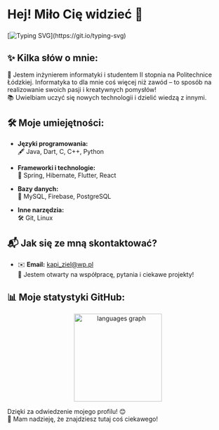 # Hej! Miło Cię widzieć 👋

###

[![Typing SVG](https://readme-typing-svg.herokuapp.com?font=Fira+Code&size=38&duration=3000&pause=5&multiline=true&width=1400&height=50&lines=Cześć%2C+jestem+Kacper!+💻;Inżynier+Informatyki+%26+student+Politechniki+Łódzkiej.;Kodowanie+to+moja+pasja!)](https://git.io/typing-svg)

###

## ✨ Kilka słów o mnie:

🌟 Jestem inżynierem informatyki i studentem II stopnia na Politechnice Łódzkiej. Informatyka to dla mnie coś więcej niż zawód – to sposób na realizowanie swoich pasji i kreatywnych pomysłów!  
📚 Uwielbiam uczyć się nowych technologii i dzielić wiedzą z innymi.

## 🛠️ Moje umiejętności:

- **Języki programowania:**  
  🖋️ Java, Dart, C, C++, Python  

- **Frameworki i technologie:**  
  🚀 Spring, Hibernate, Flutter, React  

- **Bazy danych:**  
  💾 MySQL, Firebase, PostgreSQL  

- **Inne narzędzia:**  
  🛠️ Git, Linux  


## 📬 Jak się ze mną skontaktować?

- ✉️ **Email:** [kapi_ziel@wp.pl](mailto:kapi_ziel@wp.pl)  
📩 Jestem otwarty na współpracę, pytania i ciekawe projekty!

## 📊 Moje statystyki GitHub:

<div align="center">
  <img src="https://github-readme-stats.vercel.app/api/top-langs?username=KZielinskii&locale=en&hide_title=true&layout=compact&card_width=320&langs_count=10&theme=github_dark&hide_border=true&order=2" height="200" alt="languages graph" />
</div>

Dzięki za odwiedzenie mojego profilu! 😊  
📖 Mam nadzieję, że znajdziesz tutaj coś ciekawego!
